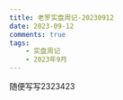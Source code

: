 ```yaml
---
title: 老罗实盘周记-20230912
date: 2023-09-12
comments: true
tags:
    - 实盘周记
    - 2023年9月
---
```


随便写写2323423